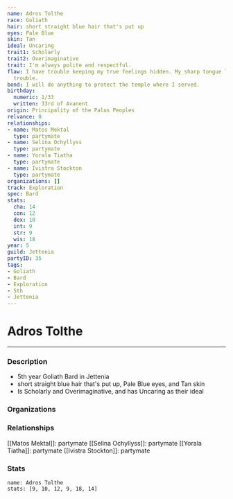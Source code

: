 ```yaml
---
name: Adros Tolthe
race: Goliath
hair: short straight blue hair that's put up
eyes: Pale Blue
skin: Tan
ideal: Uncaring
trait1: Scholarly
trait2: Overimaginative
trait: I'm always polite and respectful.
flaw: I have trouble keeping my true feelings hidden. My sharp tongue lands me in
  trouble.
bond: I will do anything to protect the temple where I served.
birthday:
  numeric: 1/33
  written: 33rd of Avanent
origin: Principality of the Palus Peoples
relvance: 0
relationships:
- name: Matos Mektal
  type: partymate
- name: Selina Ochyllyss
  type: partymate
- name: Yorala Tiatha
  type: partymate
- name: Ivistra Stockton
  type: partymate
organizations: []
track: Exploration
spec: Bard
stats:
  cha: 14
  con: 12
  dex: 10
  int: 9
  str: 9
  wis: 18
year: 5
guild: Jettenia
partyID: 35
tags:
- Goliath
- Bard
- Exploration
- 5th
- Jettenia
---
```

# Adros Tolthe
---
### Description
- 5th year Goliath Bard in Jettenia
- short straight blue hair that's put up, Pale Blue eyes, and Tan skin
- Is Scholarly and Overimaginative, and has Uncaring as their ideal

### Organizations
### Relationships
[[Matos Mektal]]: partymate
[[Selina Ochyllyss]]: partymate
[[Yorala Tiatha]]: partymate
[[Ivistra Stockton]]: partymate
### Stats
```statblock
name: Adros Tolthe
stats: [9, 10, 12, 9, 18, 14]
```